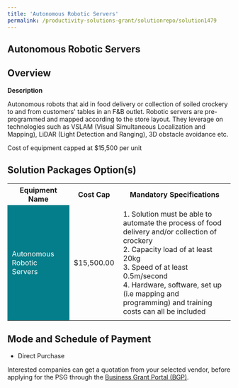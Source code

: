 ```yaml
---
title: 'Autonomous Robotic Servers'
permalink: /productivity-solutions-grant/solutionrepo/solution1479
---
```


## Autonomous Robotic Servers

## Overview

**Description**

Autonomous robots that aid in food delivery or collection of soiled crockery to and from customers' tables in an F&B outlet. Robotic servers are pre-programmed and mapped according to the store layout. They leverage on technologies such as VSLAM (Visual Simultaneous Localization and Mapping), LiDAR (Light Detection and Ranging), 3D obstacle avoidance etc.

Cost of equipment capped at $15,500 per unit

## Solution Packages Option(s)

<table>
<tr>
<th><b>Equipment Name</b></th>
<th><b>Cost Cap</b></th>
<th><b>Mandatory Specifications</b></th>
</tr>
<tr>
<td style='padding: 10px; background-color: #037E8A; color: #FFFFFF;'>Autonomous Robotic Servers</td>
<td style='padding: 10px;'>$15,500.00</td>
<td style='padding: 10px;'>1. Solution must be able to automate the process of food delivery and/or collection of crockery<br>2. Capacity load of at least 20kg<br>3. Speed of at least 0.5m/second<br>4. Hardware, software, set up (i.e mapping and programming) and training costs can all be included</td>
</tr>
</table>

## Mode and Schedule of Payment

 - Direct Purchase

Interested companies can get a quotation from your selected vendor, before applying for the PSG through the <a href='https://www.businessgrants.gov.sg/' target='_blank' rel='noopener'>Business Grant Portal (BGP)</a>.

<script src="/jquery/resize-tables.js"></script>
